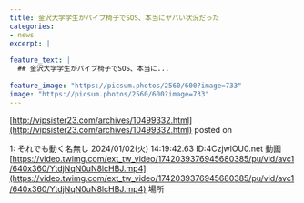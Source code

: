 ```yaml
---
title: 金沢大学学生がパイプ椅子でSOS、本当にヤバい状況だった
categories:
- news
excerpt: |
  
feature_text: |
  ## 金沢大学学生がパイプ椅子でSOS、本当に...
  
feature_image: "https://picsum.photos/2560/600?image=733"
image: "https://picsum.photos/2560/600?image=733"
---
```


[http://vipsister23.com/archives/10499332.html](http://vipsister23.com/archives/10499332.html)
posted on 

<!--more-->

1: それでも動く名無し 2024/01/02(火) 14:19:42.63 ID:4CzjwlOU0.net 動画 [https://video.twimg.com/ext_tw_video/1742039376945680385/pu/vid/avc1/640x360/YtdjNqN0uN8lcHBJ.mp4](https://video.twimg.com/ext_tw_video/1742039376945680385/pu/vid/avc1/640x360/YtdjNqN0uN8lcHBJ.mp4) 場所
